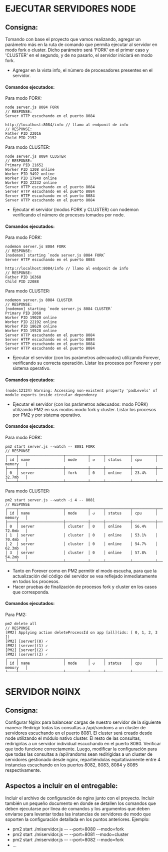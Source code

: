 # EJECUTAR SERVIDORES NODE
## Consigna:
Tomando con base el proyecto que vamos realizando, agregar un parámetro más en la ruta de comando que permita ejecutar al servidor en modo fork o cluster. Dicho parámetro será 'FORK' en el primer caso y 'CLUSTER' en el segundo, y de no pasarlo, el servidor iniciará en modo fork.
- Agregar en la vista info, el número de procesadores presentes en el servidor.
#### Comandos ejecutados:
Para modo FORK:
```
node server.js 8084 FORK
// RESPONSE:
Server HTTP escuchando en el puerto 8084 

http://localhost:8084/info // llamo al endponit de info
// RESPONSE:
Father PID 22016 
Child PID 2152
```
Para modo CLUSTER:
```
node server.js 8084 CLUSTER
// RESPONSE:
Primary PID 21652
Worker PID 1208 online
Worker PID 9492 online
Worker PID 17940 online
Worker PID 22232 online
Server HTTP escuchando en el puerto 8084
Server HTTP escuchando en el puerto 8084
Server HTTP escuchando en el puerto 8084
Server HTTP escuchando en el puerto 8084
```
- Ejecutar el servidor (modos FORK y CLUSTER) con nodemon verificando el número de
procesos tomados por node.
#### Comandos ejecutados:
Para modo FORK:
```
nodemon server.js 8084 FORK
// RESPONSE:
[nodemon] starting `node server.js 8084 FORK`
Server HTTP escuchando en el puerto 8084

http://localhost:8084/info // llamo al endponit de info
// RESPONSE:
Father PID 16368
Child PID 22088
```
Para modo CLUSTER:
```
nodemon server.js 8084 CLUSTER
// RESPONSE:
[nodemon] starting `node server.js 8084 CLUSTER`
Primary PID 2060
Worker PID 19020 online
Worker PID 22192 online
Worker PID 18620 online
Worker PID 19528 online
Server HTTP escuchando en el puerto 8084
Server HTTP escuchando en el puerto 8084
Server HTTP escuchando en el puerto 8084
Server HTTP escuchando en el puerto 8084
```
- Ejecutar el servidor (con los parámetros adecuados) utilizando Forever, verificando su
correcta operación. Listar los procesos por Forever y por sistema operativo.
#### Comandos ejecutados:
```
(node:12124) Warning: Accessing non-existent property 'padLevels' of module exports inside circular dependency
```
- Ejecutar el servidor (con los parámetros adecuados: modo FORK) utilizando PM2 en sus
modos modo fork y cluster. Listar los procesos por PM2 y por sistema operativo.
#### Comandos ejecutados:
Para modo FORK:
```
pm2 start server.js --watch -- 8081 FORK
// RESPONSE
┌────┬────────────────────┬──────────┬──────┬───────────┬──────────┬──────────┐
│ id │ name               │ mode     │ ↺    │ status    │ cpu      │ memory   │
├────┼────────────────────┼──────────┼──────┼───────────┼──────────┼──────────┤
│ 0  │ server             │ fork     │ 0    │ online    │ 23.4%    │ 32.7mb   │
└────┴────────────────────┴──────────┴──────┴───────────┴──────────┴──────────┘
```
Para modo CLUSTER:
```
pm2 start server.js --watch -i 4 -- 8081
// RESPONSE
┌────┬────────────────────┬──────────┬──────┬───────────┬──────────┬──────────┐
│ id │ name               │ mode     │ ↺    │ status    │ cpu      │ memory   │
├────┼────────────────────┼──────────┼──────┼───────────┼──────────┼──────────┤
│ 0  │ server             │ cluster  │ 0    │ online    │ 56.4%    │ 72.0mb   │
│ 1  │ server             │ cluster  │ 0    │ online    │ 53.1%    │ 70.4mb   │
│ 2  │ server             │ cluster  │ 0    │ online    │ 54.7%    │ 62.3mb   │
│ 3  │ server             │ cluster  │ 0    │ online    │ 57.8%    │ 54.2mb   │
└────┴────────────────────┴──────────┴──────┴───────────┴──────────┴──────────┘
```
- Tanto en Forever como en PM2 permitir el modo escucha, para que la actualización del
código del servidor se vea reflejado inmediatamente en todos los procesos.
- Hacer pruebas de finalización de procesos fork y cluster en los casos que corresponda.
#### Comandos ejecutados:
Para PM2:
```
pm2 delete all
// RESPONSE
[PM2] Applying action deleteProcessId on app [all](ids: [ 0, 1, 2, 3 ])
[PM2] [server](0) ✓
[PM2] [server](1) ✓
[PM2] [server](2) ✓
[PM2] [server](3) ✓
┌────┬────────────────────┬──────────┬──────┬───────────┬──────────┬──────────┐
│ id │ name               │ mode     │ ↺    │ status    │ cpu      │ memory   │
└────┴────────────────────┴──────────┴──────┴───────────┴──────────┴──────────┘
```

# SERVIDOR NGINX
## Consigna:
Configurar Nginx para balancear cargas de nuestro servidor de la siguiente manera:
Redirigir todas las consultas a /api/randoms a un cluster de servidores escuchando en el puerto 8081. El cluster será creado desde node utilizando el módulo nativo cluster.
El resto de las consultas, redirigirlas a un servidor individual escuchando en el puerto 8080.
Verificar que todo funcione correctamente.
Luego, modificar la configuración para que todas las consultas a /api/randoms sean redirigidas a
un cluster de servidores gestionado desde nginx, repartiéndolas equitativamente entre 4
instancias escuchando en los puertos 8082, 8083, 8084 y 8085 respectivamente.

## Aspectos a incluir en el entregable:
Incluir el archivo de configuración de nginx junto con el proyecto.
Incluir también un pequeño documento en donde se detallen los comandos que deben
ejecutarse por línea de comandos y los argumentos que deben enviarse para levantar todas las
instancias de servidores de modo que soporten la configuración detallada en los puntos
anteriores.
Ejemplo:
- pm2 start ./miservidor.js -- --port=8080 --modo=fork
- pm2 start ./miservidor.js -- --port=8081 --modo=cluster
- pm2 start ./miservidor.js -- --port=8082 --modo=fork
- ...